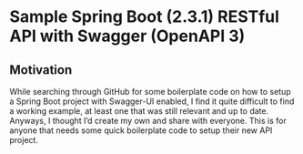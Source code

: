 # Sample Spring Boot (2.3.1) RESTful API with Swagger (OpenAPI 3)

## Motivation

While searching through GitHub for some boilerplate code on how to setup a Spring Boot project with Swagger-UI enabled, I find it quite difficult to find a working example, at least one that was still relevant and up to date. Anyways, I thought I’d create my own and share with everyone. This is for anyone that needs some quick boilerplate code to setup their new API project.
